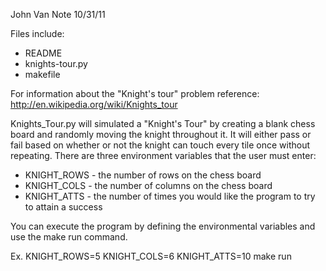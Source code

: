 John Van Note
10/31/11

Files include:
- README
- knights-tour.py
- makefile

For information about the "Knight's tour" problem reference:
http://en.wikipedia.org/wiki/Knights_tour

Knights_Tour.py will simulated a "Knight's Tour" by creating a blank chess
board and randomly moving the knight throughout it. It will either pass or
fail based on whether or not the knight can touch every tile once without
repeating. There are three environment variables that the user must enter:
- KNIGHT_ROWS - the number of rows on the chess board
- KNIGHT_COLS - the number of columns on the chess board
- KNIGHT_ATTS - the number of times you would like the program to try to
attain a success

You can execute the program by defining the environmental variables and use
the make run command.

Ex. KNIGHT_ROWS=5 KNIGHT_COLS=6 KNIGHT_ATTS=10 make run
